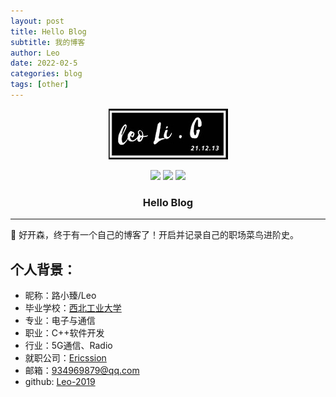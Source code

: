 ```yaml
---
layout: post
title: Hello Blog
subtitle: 我的博客
author: Leo
date: 2022-02-5
categories: blog
tags: [other]
---
```

<p align="center">
<a href="https://github.com/Leo-2019" target="_blank">
	<img src="https://github.com/Leo-2019/Picture/blob/main/pictures/logo/square_mid.jpg?raw=true" width=""/>
</a>
</p>

<p align="center">
  <a href="https://github.com/Leo-2019"><img src="https://img.shields.io/badge/Author-Leo-blue.svg"></a>
  <a href="https://www.ericsson.com"><img src="https://img.shields.io/badge/company-Ericssion-brightgreen.svg"></a>
  <a href="https://internal.ericsson.com/org/31580708?unit=31580708"><img src="https://img.shields.io/badge/Unit-RPCN_SWD_APP4-red.svg"></a>
</p>

<h3 align="center">Hello Blog</h3>

---

👏 好开森，终于有一个自己的博客了！开启并记录自己的职场菜鸟进阶史。

## 个人背景：

* 昵称：路小臻/Leo
* 毕业学校：[西北工业大学](https://www.nwpu.edu.cn/)
* 专业：电子与通信
* 职业：C++软件开发
* 行业：5G通信、Radio
* 就职公司：[Ericssion](https://www.ericsson.com/zh-cn/about-us/company-facts/ericsson-worldwide/china)
* 邮箱：934969879@qq.com
* github:  [Leo-2019](https://github.com/Leo-2019)

